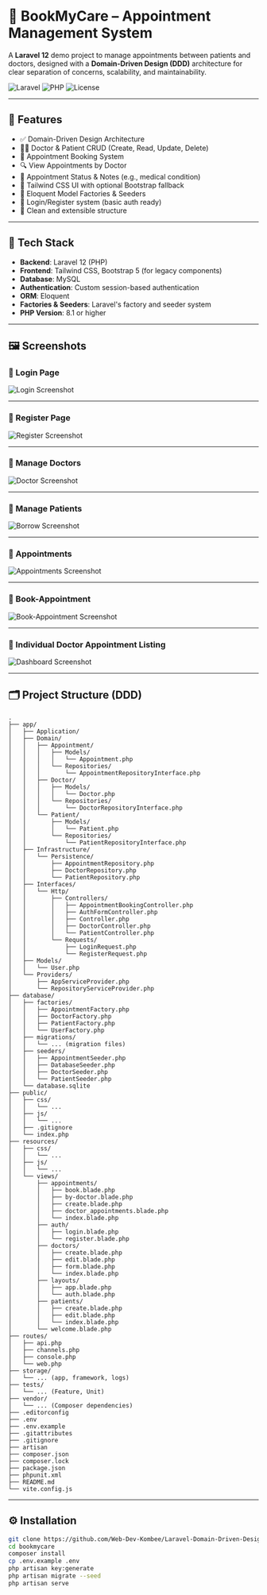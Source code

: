 # 📅 BookMyCare – Appointment Management System

A **Laravel 12** demo project to manage appointments between patients and doctors, designed with a **Domain-Driven Design (DDD)** architecture for clear separation of concerns, scalability, and maintainability.

![Laravel](https://img.shields.io/badge/Laravel-12-red.svg)
![PHP](https://img.shields.io/badge/PHP-8.2-blue.svg)
![License](https://img.shields.io/badge/license-MIT-green.svg)

---

## 🌟 Features

- ✅ Domain-Driven Design Architecture
- 👨‍⚕️ Doctor & Patient CRUD (Create, Read, Update, Delete)
- 📅 Appointment Booking System
- 🔍 View Appointments by Doctor
- 🧾 Appointment Status & Notes (e.g., medical condition)
- 🎨 Tailwind CSS UI with optional Bootstrap fallback
- 🧪 Eloquent Model Factories & Seeders
- 🔐 Login/Register system (basic auth ready)
- 🏥 Clean and extensible structure

---


## 🧱 Tech Stack

- **Backend**: Laravel 12 (PHP)
- **Frontend**: Tailwind CSS, Bootstrap 5 (for legacy components)
- **Database**: MySQL
- **Authentication**: Custom session-based authentication
- **ORM**: Eloquent
- **Factories & Seeders**: Laravel's factory and seeder system
- **PHP Version**: 8.1 or higher
---

## 🖼️ Screenshots

### 📌 Login Page

![Login Screenshot](public/images/login.png)

---

### 📌 Register Page

![Register Screenshot](public/images/register.png)

---


### 📌 Manage Doctors

![Doctor Screenshot](public/images/doctor-crud.png)

---

### 📌 Manage Patients

![Borrow Screenshot](public/images/patient-crud.png)

---

### 📌 Appointments

![Appointments Screenshot](public/images/appointments.png)

---

### 📌 Book-Appointment

![Book-Appointment Screenshot](public/images/book-appointment.png)

---

### 📌 Individual Doctor Appointment Listing

![Dashboard Screenshot](public/images/doctor-appointment.png)

---

## 🗂️ Project Structure (DDD)
```
.
├── app/
│   ├── Application/
│   ├── Domain/
│   │   ├── Appointment/
│   │   │   ├── Models/
│   │   │   │   └── Appointment.php
│   │   │   └── Repositories/
│   │   │       └── AppointmentRepositoryInterface.php
│   │   ├── Doctor/
│   │   │   ├── Models/
│   │   │   │   └── Doctor.php
│   │   │   └── Repositories/
│   │   │       └── DoctorRepositoryInterface.php
│   │   └── Patient/
│   │       ├── Models/
│   │       │   └── Patient.php
│   │       └── Repositories/
│   │           └── PatientRepositoryInterface.php
│   ├── Infrastructure/
│   │   └── Persistence/
│   │       ├── AppointmentRepository.php
│   │       ├── DoctorRepository.php
│   │       └── PatientRepository.php
│   ├── Interfaces/
│   │   └── Http/
│   │       ├── Controllers/
│   │       │   ├── AppointmentBookingController.php
│   │       │   ├── AuthFormController.php
│   │       │   ├── Controller.php
│   │       │   ├── DoctorController.php
│   │       │   └── PatientController.php
│   │       └── Requests/
│   │           ├── LoginRequest.php
│   │           └── RegisterRequest.php
│   ├── Models/
│   │   └── User.php
│   └── Providers/
│       ├── AppServiceProvider.php
│       └── RepositoryServiceProvider.php
├── database/
│   ├── factories/
│   │   ├── AppointmentFactory.php
│   │   ├── DoctorFactory.php
│   │   ├── PatientFactory.php
│   │   └── UserFactory.php
│   ├── migrations/
│   │   └── ... (migration files)
│   ├── seeders/
│   │   ├── AppointmentSeeder.php
│   │   ├── DatabaseSeeder.php
│   │   ├── DoctorSeeder.php
│   │   └── PatientSeeder.php
│   └── database.sqlite
├── public/
│   ├── css/
│   │   └── ...
│   ├── js/
│   │   └── ...
│   ├── .gitignore
│   └── index.php
├── resources/
│   ├── css/
│   │   └── ...
│   ├── js/
│   │   └── ...
│   └── views/
│       ├── appointments/
│       │   ├── book.blade.php
│       │   ├── by-doctor.blade.php
│       │   ├── create.blade.php
│       │   ├── doctor_appointments.blade.php
│       │   └── index.blade.php
│       ├── auth/
│       │   ├── login.blade.php
│       │   └── register.blade.php
│       ├── doctors/
│       │   ├── create.blade.php
│       │   ├── edit.blade.php
│       │   ├── form.blade.php
│       │   └── index.blade.php
│       ├── layouts/
│       │   ├── app.blade.php
│       │   └── auth.blade.php
│       ├── patients/
│       │   ├── create.blade.php
│       │   ├── edit.blade.php
│       │   └── index.blade.php
│       └── welcome.blade.php
├── routes/
│   ├── api.php
│   ├── channels.php
│   ├── console.php
│   └── web.php
├── storage/
│   └── ... (app, framework, logs)
├── tests/
│   └── ... (Feature, Unit)
├── vendor/
│   └── ... (Composer dependencies)
├── .editorconfig
├── .env
├── .env.example
├── .gitattributes
├── .gitignore
├── artisan
├── composer.json
├── composer.lock
├── package.json
├── phpunit.xml
├── README.md
└── vite.config.js
```



---

## ⚙️ Installation

```bash
git clone https://github.com/Web-Dev-Kombee/Laravel-Domain-Driven-Design.git
cd bookmycare
composer install
cp .env.example .env
php artisan key:generate
php artisan migrate --seed
php artisan serve

```